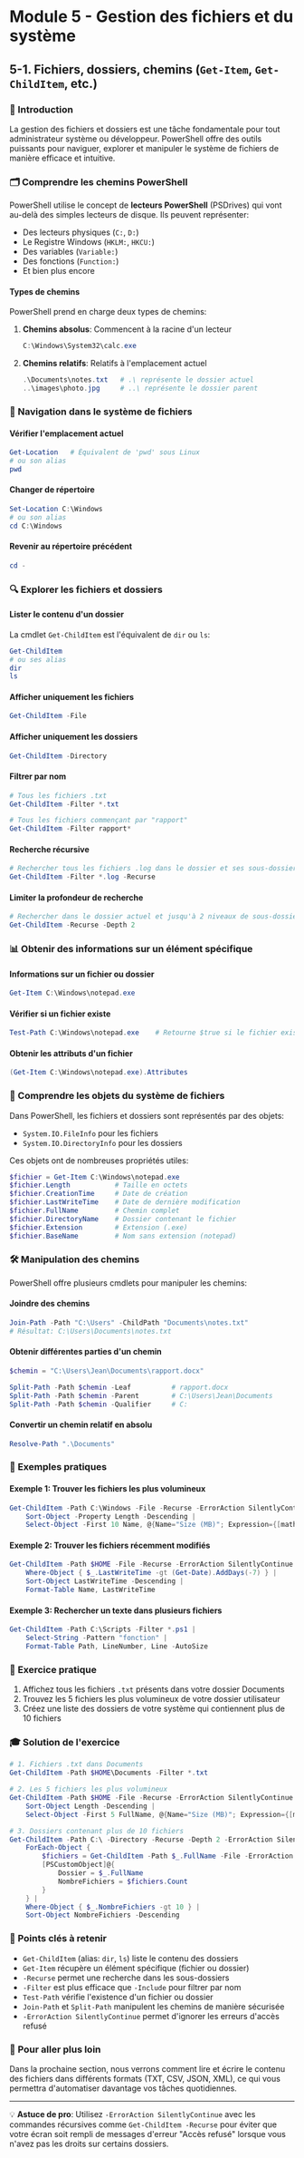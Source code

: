 # Module 5 - Gestion des fichiers et du système
## 5-1. Fichiers, dossiers, chemins (`Get-Item`, `Get-ChildItem`, etc.)

### 📘 Introduction

La gestion des fichiers et dossiers est une tâche fondamentale pour tout administrateur système ou développeur. PowerShell offre des outils puissants pour naviguer, explorer et manipuler le système de fichiers de manière efficace et intuitive.

### 🗂️ Comprendre les chemins PowerShell

PowerShell utilise le concept de **lecteurs PowerShell** (PSDrives) qui vont au-delà des simples lecteurs de disque. Ils peuvent représenter:

- Des lecteurs physiques (`C:`, `D:`)
- Le Registre Windows (`HKLM:`, `HKCU:`)
- Des variables (`Variable:`)
- Des fonctions (`Function:`)
- Et bien plus encore

#### Types de chemins

PowerShell prend en charge deux types de chemins:

1. **Chemins absolus**: Commencent à la racine d'un lecteur
   ```powershell
   C:\Windows\System32\calc.exe
   ```

2. **Chemins relatifs**: Relatifs à l'emplacement actuel
   ```powershell
   .\Documents\notes.txt   # .\ représente le dossier actuel
   ..\images\photo.jpg     # ..\ représente le dossier parent
   ```

### 📁 Navigation dans le système de fichiers

#### Vérifier l'emplacement actuel

```powershell
Get-Location   # Équivalent de 'pwd' sous Linux
# ou son alias
pwd
```

#### Changer de répertoire

```powershell
Set-Location C:\Windows
# ou son alias
cd C:\Windows
```

#### Revenir au répertoire précédent

```powershell
cd -
```

### 🔍 Explorer les fichiers et dossiers

#### Lister le contenu d'un dossier

La cmdlet `Get-ChildItem` est l'équivalent de `dir` ou `ls`:

```powershell
Get-ChildItem
# ou ses alias
dir
ls
```

#### Afficher uniquement les fichiers

```powershell
Get-ChildItem -File
```

#### Afficher uniquement les dossiers

```powershell
Get-ChildItem -Directory
```

#### Filtrer par nom

```powershell
# Tous les fichiers .txt
Get-ChildItem -Filter *.txt

# Tous les fichiers commençant par "rapport"
Get-ChildItem -Filter rapport*
```

#### Recherche récursive

```powershell
# Rechercher tous les fichiers .log dans le dossier et ses sous-dossiers
Get-ChildItem -Filter *.log -Recurse
```

#### Limiter la profondeur de recherche

```powershell
# Rechercher dans le dossier actuel et jusqu'à 2 niveaux de sous-dossiers
Get-ChildItem -Recurse -Depth 2
```

### 📊 Obtenir des informations sur un élément spécifique

#### Informations sur un fichier ou dossier

```powershell
Get-Item C:\Windows\notepad.exe
```

#### Vérifier si un fichier existe

```powershell
Test-Path C:\Windows\notepad.exe    # Retourne $true si le fichier existe
```

#### Obtenir les attributs d'un fichier

```powershell
(Get-Item C:\Windows\notepad.exe).Attributes
```

### 🌳 Comprendre les objets du système de fichiers

Dans PowerShell, les fichiers et dossiers sont représentés par des objets:

- `System.IO.FileInfo` pour les fichiers
- `System.IO.DirectoryInfo` pour les dossiers

Ces objets ont de nombreuses propriétés utiles:

```powershell
$fichier = Get-Item C:\Windows\notepad.exe
$fichier.Length           # Taille en octets
$fichier.CreationTime     # Date de création
$fichier.LastWriteTime    # Date de dernière modification
$fichier.FullName         # Chemin complet
$fichier.DirectoryName    # Dossier contenant le fichier
$fichier.Extension        # Extension (.exe)
$fichier.BaseName         # Nom sans extension (notepad)
```

### 🛠️ Manipulation des chemins

PowerShell offre plusieurs cmdlets pour manipuler les chemins:

#### Joindre des chemins

```powershell
Join-Path -Path "C:\Users" -ChildPath "Documents\notes.txt"
# Résultat: C:\Users\Documents\notes.txt
```

#### Obtenir différentes parties d'un chemin

```powershell
$chemin = "C:\Users\Jean\Documents\rapport.docx"

Split-Path -Path $chemin -Leaf          # rapport.docx
Split-Path -Path $chemin -Parent        # C:\Users\Jean\Documents
Split-Path -Path $chemin -Qualifier     # C:
```

#### Convertir un chemin relatif en absolu

```powershell
Resolve-Path ".\Documents"
```

### 🌟 Exemples pratiques

#### Exemple 1: Trouver les fichiers les plus volumineux

```powershell
Get-ChildItem -Path C:\Windows -File -Recurse -ErrorAction SilentlyContinue |
    Sort-Object -Property Length -Descending |
    Select-Object -First 10 Name, @{Name="Size (MB)"; Expression={[math]::Round($_.Length / 1MB, 2)}}
```

#### Exemple 2: Trouver les fichiers récemment modifiés

```powershell
Get-ChildItem -Path $HOME -File -Recurse -ErrorAction SilentlyContinue |
    Where-Object { $_.LastWriteTime -gt (Get-Date).AddDays(-7) } |
    Sort-Object LastWriteTime -Descending |
    Format-Table Name, LastWriteTime
```

#### Exemple 3: Rechercher un texte dans plusieurs fichiers

```powershell
Get-ChildItem -Path C:\Scripts -Filter *.ps1 |
    Select-String -Pattern "fonction" |
    Format-Table Path, LineNumber, Line -AutoSize
```

### 💪 Exercice pratique

1. Affichez tous les fichiers `.txt` présents dans votre dossier Documents
2. Trouvez les 5 fichiers les plus volumineux de votre dossier utilisateur
3. Créez une liste des dossiers de votre système qui contiennent plus de 10 fichiers

### 🎓 Solution de l'exercice

```powershell
# 1. Fichiers .txt dans Documents
Get-ChildItem -Path $HOME\Documents -Filter *.txt

# 2. Les 5 fichiers les plus volumineux
Get-ChildItem -Path $HOME -File -Recurse -ErrorAction SilentlyContinue |
    Sort-Object Length -Descending |
    Select-Object -First 5 FullName, @{Name="Size (MB)"; Expression={[math]::Round($_.Length / 1MB, 2)}}

# 3. Dossiers contenant plus de 10 fichiers
Get-ChildItem -Path C:\ -Directory -Recurse -Depth 2 -ErrorAction SilentlyContinue |
    ForEach-Object {
        $fichiers = Get-ChildItem -Path $_.FullName -File -ErrorAction SilentlyContinue
        [PSCustomObject]@{
            Dossier = $_.FullName
            NombreFichiers = $fichiers.Count
        }
    } |
    Where-Object { $_.NombreFichiers -gt 10 } |
    Sort-Object NombreFichiers -Descending
```

### 🔑 Points clés à retenir

- `Get-ChildItem` (alias: `dir`, `ls`) liste le contenu des dossiers
- `Get-Item` récupère un élément spécifique (fichier ou dossier)
- `-Recurse` permet une recherche dans les sous-dossiers
- `-Filter` est plus efficace que `-Include` pour filtrer par nom
- `Test-Path` vérifie l'existence d'un fichier ou dossier
- `Join-Path` et `Split-Path` manipulent les chemins de manière sécurisée
- `-ErrorAction SilentlyContinue` permet d'ignorer les erreurs d'accès refusé

### 🔮 Pour aller plus loin

Dans la prochaine section, nous verrons comment lire et écrire le contenu des fichiers dans différents formats (TXT, CSV, JSON, XML), ce qui vous permettra d'automatiser davantage vos tâches quotidiennes.

---

💡 **Astuce de pro**: Utilisez `-ErrorAction SilentlyContinue` avec les commandes récursives comme `Get-ChildItem -Recurse` pour éviter que votre écran soit rempli de messages d'erreur "Accès refusé" lorsque vous n'avez pas les droits sur certains dossiers.
